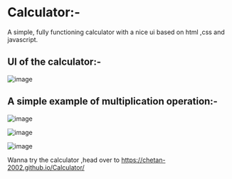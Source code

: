 # Calculator:-
A simple, fully functioning calculator with a nice ui based on html ,css and javascript.
<h2>UI of the calculator:-</h2>

![image](https://user-images.githubusercontent.com/77783033/122798741-8cb24c80-d2de-11eb-9e8e-f798cb461d7d.png)

<h2>A simple example of multiplication operation:-</h2>

![image](https://user-images.githubusercontent.com/77783033/122799059-eadf2f80-d2de-11eb-84d1-2fb036a6824c.png)

![image](https://user-images.githubusercontent.com/77783033/122799242-1c57fb00-d2df-11eb-8a57-aade55f35f73.png)

![image](https://user-images.githubusercontent.com/77783033/122799315-3265bb80-d2df-11eb-93fc-0a92f06832d0.png)

Wanna try the calculator ,head over to https://chetan-2002.github.io/Calculator/
